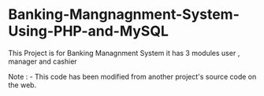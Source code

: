 # Banking-Mangnagnment-System-Using-PHP-and-MySQL
This Project is for Banking Managnment System it has 3 modules user , manager and cashier 



Note : - This code has been modified from another project's source code on the web.
